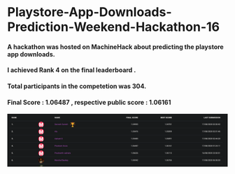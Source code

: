 # Playstore-App-Downloads-Prediction-Weekend-Hackathon-16

#### A hackathon was hosted on MachineHack about predicting the playstore app downloads.
#### I achieved Rank 4 on the final leaderboard .
#### Total participants in the competetion was 304.
#### Final Score : 1.06487 , respective public score : 1.06161


![Leaderboard](https://github.com/NeyoxDrago/Playstore-App-Downloads-Prediction-Weekend-Hackathon-16/blob/master/machinehack_leaderboard.PNG)
